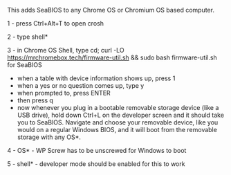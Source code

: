 This adds SeaBIOS to any Chrome OS or Chromium OS based computer.



1 - press Ctrl+Alt+T to open crosh

2 - type shell*

3 - in Chrome OS Shell, type cd; curl -LO https://mrchromebox.tech/firmware-util.sh && sudo bash firmware-util.sh for SeaBIOS
   - when a table with device information shows up, press 1
   - when a yes or no question comes up, type y
   - when prompted to, press ENTER
   - then press q
   - now whenever you plug in a bootable removable storage device (like a USB drive), hold down Ctrl+L on the developer screen and it should take you to SeaBIOS. Navigate and choose your removable device, like you would on a regular Windows BIOS, and it will boot from the removable storage with any OS*.
   
 4 - OS* - WP Screw has to be unscrewed for Windows to boot 
 
 5 - shell* - developer mode should be enabled for this to work
